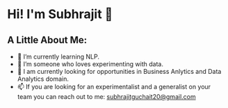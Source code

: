 <h1>Hi! I'm Subhrajit 👋 </h1>

<!--
**Subhrajit91939/Subhrajit91939** is a ✨ _special_ ✨ repository because its `README.md` (this file) appears on your GitHub profile.

Here are some ideas to get you started:

- 🔭 I’m currently working on ...
- 🌱 I’m currently learning ...
- 👯 I’m looking to collaborate on ...
- 🤔 I’m looking for help with ...
- 💬 Ask me about ...
- 📫 How to reach me: ...
- 😄 Pronouns: ...
- ⚡ Fun fact: ...
-->

<h2>A Little About Me:</h2>

- 🌱 I’m currently learning NLP.
- 🔭 I’m someone who loves experimenting with data.
- 🎯 I am currently looking for opportunities in Business Anlytics and Data Analytics domain.
- 📫 If you are looking for an experimentalist and a generalist on your team you can reach out to me: subhrajitguchait20@gmail.com
